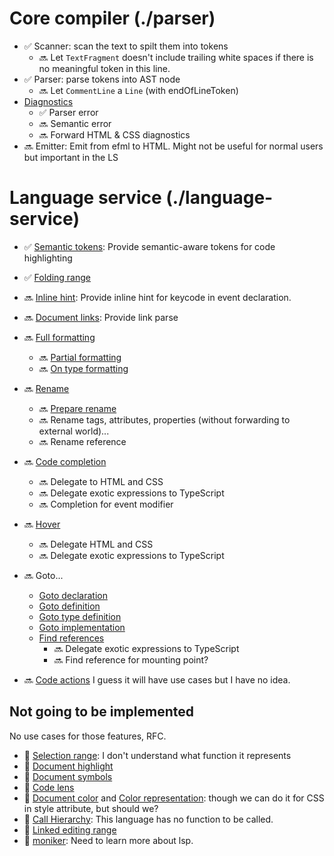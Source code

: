 # Core compiler (./parser)

-   ✅ Scanner: scan the text to spilt them into tokens
    -   🔜 Let `TextFragment` doesn't include trailing white spaces if there is no meaningful token in this line.
-   ✅ Parser: parse tokens into AST node
    -   🔜 Let `CommentLine` a `Line` (with endOfLineToken)
-   [Diagnostics](https://microsoft.github.io/language-server-protocol/specifications/specification-current/#diagnostic)
    -   ✅ Parser error
    -   🔜 Semantic error
    -   🔜 Forward HTML & CSS diagnostics
-   🔜 Emitter: Emit from efml to HTML. Might not be useful for normal users but important in the LS

# Language service (./language-service)

-   ✅ [Semantic tokens](https://microsoft.github.io/language-server-protocol/specifications/specification-current/#textDocument_semanticTokens): Provide semantic-aware tokens for code highlighting
-   ✅ [Folding range](https://microsoft.github.io/language-server-protocol/specifications/specification-current/#textDocument_foldingRange)
-   🔜 [Inline hint](https://github.com/microsoft/language-server-protocol/issues/956): Provide inline hint for keycode in event declaration.
-   🔜 [Document links](https://microsoft.github.io/language-server-protocol/specifications/specification-current/#textDocument_documentLink): Provide link parse
-   🔜 [Full formatting](https://microsoft.github.io/language-server-protocol/specifications/specification-current/#textDocument_formatting)
    -   🔜 [Partial formatting](https://microsoft.github.io/language-server-protocol/specifications/specification-current/#textDocument_rangeFormatting)
    -   🔜 [On type formatting](https://microsoft.github.io/language-server-protocol/specifications/specification-current/#textDocument_onTypeFormatting)
-   🔜 [Rename](https://microsoft.github.io/language-server-protocol/specifications/specification-current/#textDocument_rename)
    -   🔜 [Prepare rename](https://microsoft.github.io/language-server-protocol/specifications/specification-current/#textDocument_prepareRename)
    -   🔜 Rename tags, attributes, properties (without forwarding to external world)...
    -   🔜 Rename reference
-   🔜 [Code completion](https://microsoft.github.io/language-server-protocol/specifications/specification-current/#textDocument_completion)
    -   🔜 Delegate to HTML and CSS
    -   🔜 Delegate exotic expressions to TypeScript
    -   🔜 Completion for event modifier
-   🔜 [Hover](https://microsoft.github.io/language-server-protocol/specifications/specification-current/#textDocument_hover)
    -   🔜 Delegate HTML and CSS
    -   🔜 Delegate exotic expressions to TypeScript
-   🔜 Goto...

    -   [Goto declaration](https://microsoft.github.io/language-server-protocol/specifications/specification-current/#textDocument_declaration)
    -   [Goto definition](https://microsoft.github.io/language-server-protocol/specifications/specification-current/#textDocument_definition)
    -   [Goto type definition](https://microsoft.github.io/language-server-protocol/specifications/specification-current/#textDocument_typeDefinition)
    -   [Goto implementation](https://microsoft.github.io/language-server-protocol/specifications/specification-current/#textDocument_implementation)
    -   [Find references](https://microsoft.github.io/language-server-protocol/specifications/specification-current/#textDocument_references)
        -   🔜 Delegate exotic expressions to TypeScript
        -   🔜 Find reference for mounting point?

-   🔜 [Code actions](https://microsoft.github.io/language-server-protocol/specifications/specification-current/#textDocument_codeAction)
    I guess it will have use cases but I have no idea.

## Not going to be implemented

No use cases for those features, RFC.

-   🚫 [Selection range](https://microsoft.github.io/language-server-protocol/specifications/specification-current/#textDocument_selectionRange): I don't understand what function it represents
-   🚫 [Document highlight](https://microsoft.github.io/language-server-protocol/specifications/specification-current/#textDocument_documentHighlight)
-   🚫 [Document symbols](https://microsoft.github.io/language-server-protocol/specifications/specification-current/#textDocument_documentSymbol)
-   🚫 [Code lens](https://microsoft.github.io/language-server-protocol/specifications/specification-current/#textDocument_codeLens)
-   🚫 [Document color](https://microsoft.github.io/language-server-protocol/specifications/specification-current/#textDocument_documentColor) and [Color representation](https://microsoft.github.io/language-server-protocol/specifications/specification-current/#textDocument_colorPresentation): though we can do it for CSS in style attribute, but should we?
-   🚫 [Call Hierarchy](https://microsoft.github.io/language-server-protocol/specifications/specification-current/#textDocument_prepareCallHierarchy): This language has no function to be called.
-   🚫 [Linked editing range](https://microsoft.github.io/language-server-protocol/specifications/specification-current/#textDocument_linkedEditingRange)
-   🚫 [moniker](https://microsoft.github.io/language-server-protocol/specifications/specification-current/#textDocument_moniker): Need to learn more about lsp.
